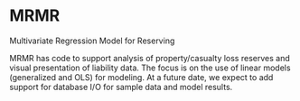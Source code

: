 MRMR
====

Multivariate Regression Model for Reserving

MRMR has code to support analysis of property/casualty loss reserves and visual presentation of liability data. The focus is on the use of linear models (generalized and OLS) for modeling. At a future date, we expect to add support for database I/O for sample data and model results.